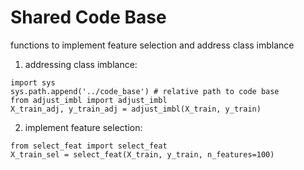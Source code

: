 # Shared Code Base
functions to implement feature selection and address class imblance

1. addressing class imblance:
```
import sys
sys.path.append('../code_base') # relative path to code base
from adjust_imbl import adjust_imbl
X_train_adj, y_train_adj = adjust_imbl(X_train, y_train)
```

2. implement feature selection:
```
from select_feat import select_feat
X_train_sel = select_feat(X_train, y_train, n_features=100)
```
